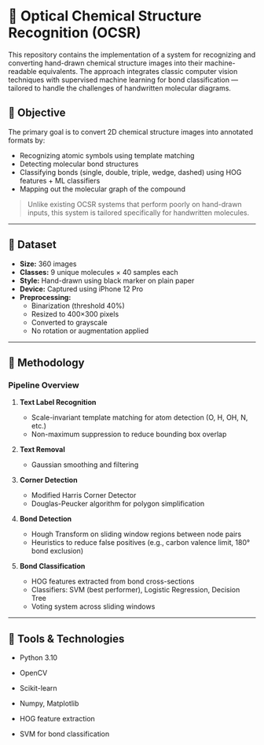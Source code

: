 # 🧪 Optical Chemical Structure Recognition (OCSR)

This repository contains the implementation of a system for recognizing and converting hand-drawn chemical structure images into their machine-readable equivalents. The approach integrates classic computer vision techniques with supervised machine learning for bond classification — tailored to handle the challenges of handwritten molecular diagrams.

## 🎯 Objective

The primary goal is to convert 2D chemical structure images into annotated formats by:
- Recognizing atomic symbols using template matching
- Detecting molecular bond structures
- Classifying bonds (single, double, triple, wedge, dashed) using HOG features + ML classifiers
- Mapping out the molecular graph of the compound

> Unlike existing OCSR systems that perform poorly on hand-drawn inputs, this system is tailored specifically for handwritten molecules.

---

## 📂 Dataset

- **Size:** 360 images  
- **Classes:** 9 unique molecules × 40 samples each  
- **Style:** Hand-drawn using black marker on plain paper  
- **Device:** Captured using iPhone 12 Pro  
- **Preprocessing:**
  - Binarization (threshold 40%)
  - Resized to 400×300 pixels
  - Converted to grayscale
  - No rotation or augmentation applied

---

## 🧠 Methodology

### Pipeline Overview

1. **Text Label Recognition**
   - Scale-invariant template matching for atom detection (O, H, OH, N, etc.)
   - Non-maximum suppression to reduce bounding box overlap

2. **Text Removal**
   - Gaussian smoothing and filtering

3. **Corner Detection**
   - Modified Harris Corner Detector
   - Douglas-Peucker algorithm for polygon simplification

4. **Bond Detection**
   - Hough Transform on sliding window regions between node pairs
   - Heuristics to reduce false positives (e.g., carbon valence limit, 180° bond exclusion)

5. **Bond Classification**
   - HOG features extracted from bond cross-sections
   - Classifiers: SVM (best performer), Logistic Regression, Decision Tree
   - Voting system across sliding windows

---

## 🔬 Tools & Technologies
- Python 3.10

- OpenCV

- Scikit-learn

- Numpy, Matplotlib

- HOG feature extraction

- SVM for bond classification



